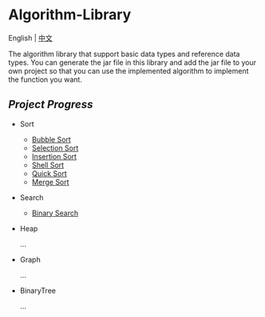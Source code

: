 # Algorithm-Library

English | [中文](https://github.com/InnoFang/Algorithms/blob/master/README_zh.md)

The algorithm library that support basic data types and reference data types. You can generate the jar file in this library and add the jar file to your own project so that you can use the implemented algorithm to implement the function you want.


## _Project Progress_

 + Sort
   - [Bubble Sort](https://github.com/InnoFang/Algorithms/blob/master/src/sort/impl/BubbleSort.java)
   - [Selection Sort](https://github.com/InnoFang/Algorithms/blob/master/src/sort/impl/SelectionSort.java)
   - [Insertion Sort](https://github.com/InnoFang/Algorithms/blob/master/src/sort/impl/InsertionSort.java)
   - [Shell Sort](https://github.com/InnoFang/Algorithm-Library/blob/master/src/sort/impl/ShellSort.java)
   - [Quick Sort](https://github.com/InnoFang/Algorithm-Library/blob/master/src/sort/impl/QuickSort.java)
   - [Merge Sort](https://github.com/InnoFang/Algorithm-Library/blob/master/src/sort/impl/MergeSort.java)

 + Search  
 
   - [Binary Search](https://github.com/InnoFang/Algorithm-Library/blob/master/src/io/innofang/search/BinarySearch.java)
   
 + Heap
 
   ...

 + Graph
 
   ...

 + BinaryTree
 
   ...
   
